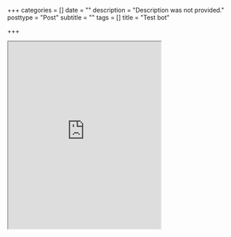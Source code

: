 +++
categories = []
date = ""
description = "Description was not provided."
posttype = "Post"
subtitle = ""
tags = []
title = "Test bot"

+++
<iframe height="430" width="350" src="https://bot.dialogflow.com/00624f68-81da-4d47-8fbf-d7148d33481f"></iframe